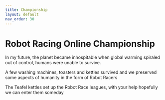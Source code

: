 ```yaml
---
title: Championship
layout: default
nav_order: 30
---
```


# Robot Racing Online Championship

In my future, the planet became inhospitable when global warming spiraled out of control, humans were unable to survive. 

A few washing machines, toasters and kettles survived and we preserved some aspects of humanity in the form of Robot Racers

The Teafel kettles set up the Robot Race leagues, with your help hopefully we can enter them someday